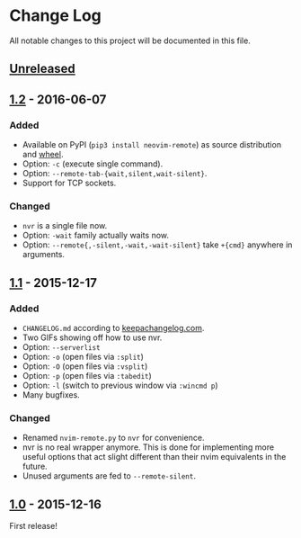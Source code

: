 # Change Log

All notable changes to this project will be documented in this file.

## [Unreleased]

## [1.2] - 2016-06-07

### Added

- Available on PyPI (`pip3 install neovim-remote`) as source distribution and
  [wheel](http://pythonwheels.com).
- Option: `-c` (execute single command).
- Option: `--remote-tab-{wait,silent,wait-silent}`.
- Support for TCP sockets.

### Changed

- `nvr` is a single file now.
- Option: `-wait` family actually waits now.
- Option: `--remote{,-silent,-wait,-wait-silent}` take `+{cmd}` anywhere in
  arguments.

## [1.1] - 2015-12-17

### Added

- `CHANGELOG.md` according to [keepachangelog.com](http://keepachangelog.com).
- Two GIFs showing off how to use nvr.
- Option: `--serverlist`
- Option: `-o` (open files via `:split`)
- Option: `-O` (open files via `:vsplit`)
- Option: `-p` (open files via `:tabedit`)
- Option: `-l` (switch to previous window via `:wincmd p`)
- Many bugfixes.

### Changed

- Renamed `nvim-remote.py` to `nvr` for convenience.
- nvr is no real wrapper anymore. This is done for implementing more useful
  options that act slight different than their nvim equivalents in the future.
- Unused arguments are fed to `--remote-silent`.

## [1.0] - 2015-12-16

First release!

[Unreleased]: https://github.com/mhinz/neovim-remote/compare/v1.2...HEAD
[1.2]: https://github.com/mhinz/neovim-remote/compare/v1.1...v1.2
[1.1]: https://github.com/mhinz/neovim-remote/compare/v1.0...v1.1
[1.0]: https://github.com/mhinz/neovim-remote/compare/37d851b...v1.0
